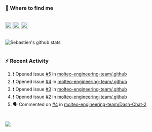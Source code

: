 
<h1></h1>

### :speech_balloon: Where to find me

</br>
<a href="https://twitter.com/seb_bouttier">
  <img align="left" width="22px" src="https://cdn.jsdelivr.net/npm/simple-icons@v3/icons/twitter.svg" />
</a>
<a href="https://www.linkedin.com/in/sebastien-bouttier">
  <img align="left" width="22px" src="https://cdn.jsdelivr.net/npm/simple-icons@v3/icons/linkedin.svg" />
</a>
<a href="https://sebastien-bouttier.medium.com/">
  <img align="left" width="22px" src="https://cdn.jsdelivr.net/npm/simple-icons@v3/icons/medium.svg" />
</a>
</br>

<h1></h1>

![Sebastien's github stats](https://github-readme-stats.vercel.app/api?username=sebastienBtr&show_icons=true&title_color=24292e&icon_color=40c463&text_color=24292e&bg_color=fff&count_private=true)

<h1></h1>

### :zap: Recent Activity

<!--START_SECTION:activity-->
1. ❗️ Opened issue [#5](https://github.com/molteo-engineering-team/.github/issues/5) in [molteo-engineering-team/.github](https://github.com/molteo-engineering-team/.github)
2. ❗️ Opened issue [#4](https://github.com/molteo-engineering-team/.github/issues/4) in [molteo-engineering-team/.github](https://github.com/molteo-engineering-team/.github)
3. ❗️ Opened issue [#3](https://github.com/molteo-engineering-team/.github/issues/3) in [molteo-engineering-team/.github](https://github.com/molteo-engineering-team/.github)
4. ❗️ Opened issue [#2](https://github.com/molteo-engineering-team/.github/issues/2) in [molteo-engineering-team/.github](https://github.com/molteo-engineering-team/.github)
5. 🗣 Commented on [#4](https://github.com/molteo-engineering-team/Dash-Chat-2/issues/4) in [molteo-engineering-team/Dash-Chat-2](https://github.com/molteo-engineering-team/Dash-Chat-2)
<!--END_SECTION:activity-->

<h1></h1>

![](https://komarev.com/ghpvc/?username=sebastienBtr)
